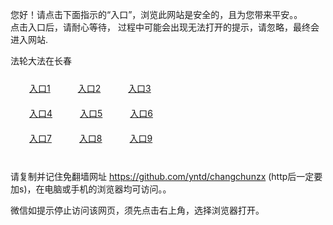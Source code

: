 您好！请点击下面指示的“入口”，浏览此网站是安全的，且为您带来平安。。 <br/>
点击入口后，请耐心等待， 过程中可能会出现无法打开的提示，请忽略，最终会进入网站. </br>

法轮大法在长春<br/>
<div style="padding:10px"><a style="margin:20px" target="_blank" href="https://d10ldnmz1evqq3.cloudfront.net/2Qpsp?wggrslb" id="ccLink1" rel="nofollow">入口1</a> <a target="_blank" style="margin:20px" href="https://d1h9k05gd4ofyr.cloudfront.net/2Qpsp?jnjbyavh" id="ccLink2" rel="nofollow">入口2</a> <a style="margin:20px" target="_blank" href="https://d3sulep9xha2bd.cloudfront.net/2Qpsp?avrkoxw" id="ccLink3" rel="nofollow">入口3</a></div>

<div style="padding:10px" ><a style="margin:20px" target="_blank" href="https://d10ldnmz1evqq3.cloudfront.net/2Qpsp?wggrslb" id="ccLink4" rel="nofollow">入口4</a> <a style="margin:20px" href="https://d1h9k05gd4ofyr.cloudfront.net/2Qpsp?jnjbyavh" target="_blank" id="ccLink5" rel="nofollow">入口5</a> <a style="margin:20px" href="https://d3sulep9xha2bd.cloudfront.net/2Qpsp?avrkoxw" target="_blank" id="ccLink6" rel="nofollow">入口6</a></div>

<div style="padding:10px"><a style="margin:20px" target="_blank" href="https://d10ldnmz1evqq3.cloudfront.net/2Qpsp?wggrslb" id="ccLink7" rel="nofollow">入口7</a> <a style="margin:20px" href="https://d1h9k05gd4ofyr.cloudfront.net/2Qpsp?jnjbyavh" target="_blank" id="ccLink8" rel="nofollow">入口8</a> <a style="margin:20px" target="_blank" href="https://d3sulep9xha2bd.cloudfront.net/2Qpsp?avrkoxw" id="ccLink9" rel="nofollow">入口9</a></div>

<br/>



请复制并记住免翻墙网址 https://github.com/yntd/changchunzx (http后一定要加s)，在电脑或手机的浏览器均可访问。。<br/>

微信如提示停止访问该网页，须先点击右上角，选择浏览器打开。
